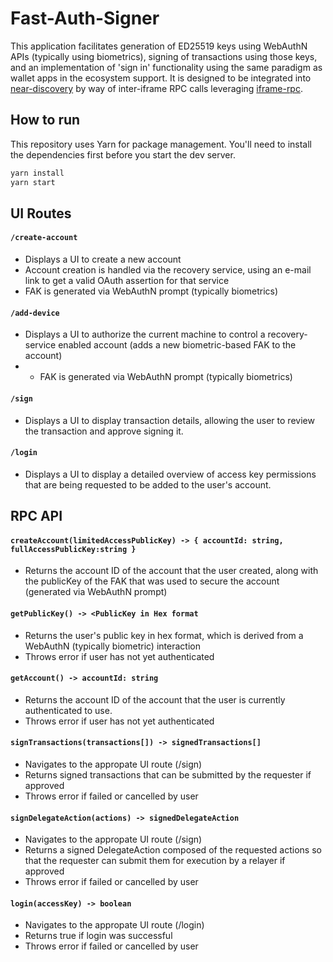 # Fast-Auth-Signer

This application facilitates generation of ED25519 keys using WebAuthN APIs (typically using biometrics), signing of transactions using those keys, and an implementation of 'sign in' functionality using the same paradigm as wallet apps in the ecosystem support.
It is designed to be integrated into [near-discovery](https://github.com/near/near-discovery) by way of inter-iframe RPC calls leveraging [iframe-rpc](https://github.com/near/near-api-js/tree/master/packages/iframe-rpc).

## How to run

This repository uses Yarn for package management. You'll need to install the dependencies first before you start the dev server.

```bash
yarn install
yarn start
```

## UI Routes
#### `/create-account`
- Displays a UI to create a new account
- Account creation is handled via the recovery service, using an e-mail link to get a valid OAuth assertion for that service
- FAK is generated via WebAuthN prompt (typically biometrics)
#### `/add-device`
- Displays a UI to authorize the current machine to control a recovery-service enabled account (adds a new biometric-based FAK to the account)
- - FAK is generated via WebAuthN prompt (typically biometrics)
#### `/sign`
- Displays a UI to display transaction details, allowing the user to review the transaction and approve signing it.
#### `/login`
- Displays a UI to display a detailed overview of access key permissions that are being requested to be added to the user's account.



## RPC API
#### `createAccount(limitedAccessPublicKey) -> { accountId: string, fullAccessPublicKey:string }`
- Returns the account ID of the account that the user created, along with the publicKey of the FAK that was used to secure the account (generated via WebAuthN prompt)
#### `getPublicKey() -> <PublicKey in Hex format`
- Returns the user's public key in hex format, which is derived from a WebAuthN (typically biometric) interaction
- Throws error if user has not yet authenticated
#### `getAccount() -> accountId: string`
- Returns the account ID of the account that the user is currently authenticated to use.  
- Throws error if user has not yet authenticated
#### `signTransactions(transactions[]) -> signedTransactions[]`
- Navigates to the appropate UI route (/sign)
- Returns signed transactions that can be submitted by the requester if approved
- Throws error if failed or cancelled by user
#### `signDelegateAction(actions) -> signedDelegateAction`
- Navigates to the appropate UI route (/sign)
- Returns a signed DelegateAction composed of the requested actions so that the requester can submit them for execution by a relayer if approved
- Throws error if failed or cancelled by user
#### `login(accessKey) -> boolean`
- Navigates to the appropate UI route (/login)
- Returns true if login was successful
- Throws error if failed or cancelled by user
